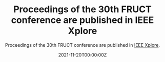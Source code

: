---
title: Proceedings of the 30th FRUCT conference are published in IEEE Xplore
subtitle: Proceedings of the 30th FRUCT conference are published in [IEEE Xplore](https://ieeexplore.ieee.org/xpl/conhome/9599956/proceeding).

# Summary for listings and search engines
# summary: Welcome 👋 We know that first impressions are important, so we've populated your new site with some initial content to help you get familiar with everything in no time.

# Link this post with a project
projects: []

# Date published
date: "2021-11-20T00:00:00Z"

# Is this an unpublished draft?
draft: false

# Show this page in the Featured widget?
featured: false

# Featured image
# Place an image named `featured.jpg/png` in this page's folder and customize its options here.

authors:
- Sergey Balandin

tags:
- Academic
---